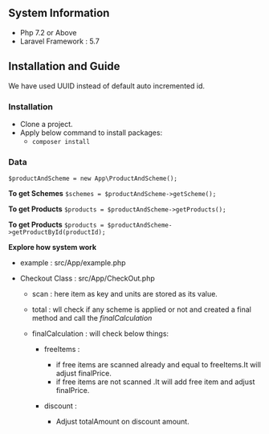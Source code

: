 ## System Information

* Php 7.2 or Above
* Laravel Framework : 5.7

## Installation and Guide

We have used UUID instead of default auto incremented id.

### Installation
* Clone a project.
* Apply below command to install packages:
    * `composer install`


### Data

`$productAndScheme = new App\ProductAndScheme();`

**To get Schemes**
`$schemes = $productAndScheme->getScheme();`

**To get Products**
`$products = $productAndScheme->getProducts();`

**To get Products**
`$products = $productAndScheme->getProductById(productId);`


**Explore how system work**

- example : src/App/example.php

- Checkout Class : src/App/CheckOut.php
    
    - scan : here item as key and units are stored as its value.
    
    - total : wll check if any scheme is applied or not and created a final method and call the *finalCalculation*
    
    - finalCalculation : will check below things:
        
        - freeItems : 
            
            - if free items are scanned already and equal to freeItems.It will adjust finalPrice.
            - if free items are not scanned .It will add free item and adjust finalPrice.
            
        - discount :
            
            - Adjust totalAmount on discount amount.